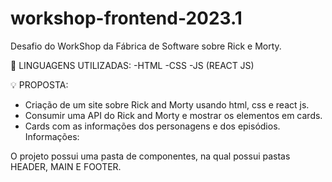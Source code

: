 # workshop-frontend-2023.1
Desafio do WorkShop da Fábrica de Software sobre Rick e Morty.

🔨 LINGUAGENS UTILIZADAS: -HTML -CSS -JS (REACT JS)

💡 PROPOSTA:

- Criação de um site sobre Rick and Morty usando html, css e react js.
- Consumir uma API do Rick and Morty e mostrar os elementos em cards.
- Cards com as informações dos personagens e dos episódios.
Informações:

O projeto possui uma pasta de componentes, na qual possui pastas HEADER, MAIN E FOOTER.

